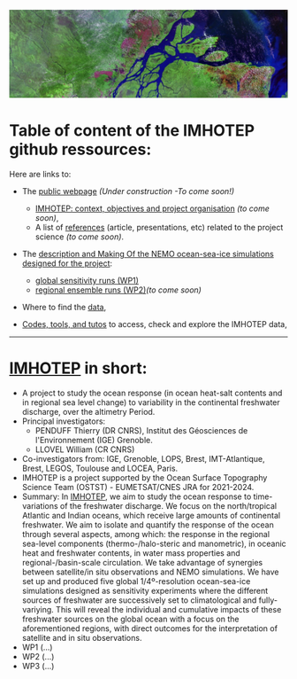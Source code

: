 ![imhotep](DOCS/FIGS/amazon_delta_wikipedia.png)

# Table of content of the IMHOTEP github ressources:

Here are links to:
* The [public webpage]() _(Under construction -To come soon!)_
    - [IMHOTEP: context, objectives and project organisation]() _(to come soon)_, 
    - A list of [references]() (article, presentations, etc) related to the project science _(to come soon)_.
    
* The [description and Making Of the NEMO ocean-sea-ice simulations designed for the project](https://github.com/molines/IMHOTEP):
  - [global sensitivity runs (WP1)](https://github.com/molines/IMHOTEP/tree/master/eORCA025)
  - [regional ensemble runs (WP2)]()_(to come soon)_

* Where to find the [data](/DOCS/imhotep-data.md),
  
* [Codes, tools, and tutos](/TOOLS/) to access, check and explore the IMHOTEP data,
 


---
# [IMHOTEP]() in short:
* A project to study the ocean response (in ocean heat-salt contents and in regional sea level change) to variability in the continental freshwater discharge, over the altimetry Period.
* Principal investigators: 
    - PENDUFF Thierry (DR CNRS), Institut des Géosciences de l'Environnement (IGE) Grenoble.
    - LLOVEL William (CR CNRS)
* Co-investigators from: IGE, Grenoble, LOPS, Brest,  IMT-Atlantique, Brest,  LEGOS, Toulouse	 and LOCEA, Paris.
* IMHOTEP is a project supported by the Ocean Surface Topography Science Team (OSTST) - EUMETSAT/CNES JRA  for 2021-2024. 
* Summary: In [IMHOTEP](), we aim to study the ocean response to time-variations of the  freshwater discharge. We focus on the north/tropical Atlantic and Indian oceans, which receive large amounts of continental freshwater. We aim to isolate and quantify the response of the ocean through several aspects, among which: the response in the regional sea-level components (thermo-/halo-steric and manometric), in oceanic heat and freshwater contents, in water mass properties and regional-/basin-scale circulation.
We  take advantage of synergies between satellite/in situ observations and NEMO simulations. We have  set up and produced  five global 1/4º-resolution ocean-sea-ice simulations designed as sensitivity experiments where the different sources of freshwater are successively set to climatological and fully-variying. This will reveal the individual and cumulative impacts of these freshwater sources on the global ocean with a focus on the aforementioned regions, with direct outcomes for the interpretation of satellite and in situ observations.
* WP1 (...)
* WP2 (...)
* WP3 (...)
